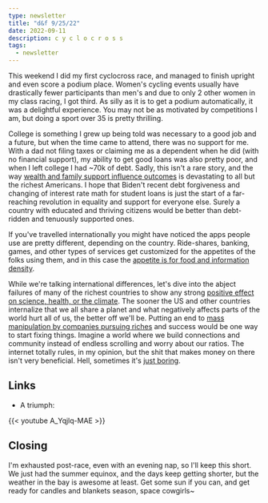 ```yaml
---
type: newsletter
title: "d&f 9/25/22"
date: 2022-09-11
description: c y c l o c r o s s
tags:
  - newsletter
---
```


This weekend I did my first cyclocross race, and managed to finish upright and even score a podium place. Women's cycling events usually have drastically fewer participants than men's and due to only 2 other women in my class racing, I got third. As silly as it is to get a podium automatically, it was a delightful experience. You may not be as motivated by competitions I am, but doing a sport over 35 is pretty thrilling.

College is something I grew up being told was necessary to a good job and a future, but when the time came to attend, there was no support for me. With a dad not filing taxes or claiming me as a dependent when he did (with no financial support), my ability to get good loans was also pretty poor, and when I left college I had ~70k of debt. Sadly, this isn't a rare story, and the way [wealth and family support influence outcomes](https://annehelen.substack.com/p/wealth-is-the-missing-piece) is devastating to all but the richest Americans. I hope that Biden't recent debt forgiveness and changing of interest rate math for student loans is just the start of a far-reaching revolution in equality and support for everyone else. Surely a country with educated and thriving citizens would be better than debt-ridden and tenuously supported ones.

If you've travelled internationally you might have noticed the apps people use are pretty different, depending on the country. Ride-shares, banking, games, and other types of services get customized for the appetites of the folks using them, and in this case the [appetite is for food and information density](https://technode.com/2020/11/27/how-a-chinese-food-delivery-app-is-gambling-on-nostalgia/). 

While we're talking international differences, let's dive into the abject failures of many of the richest countries to show any strong [positive effect on science, health, or the climate](https://index.goodcountry.org/). The sooner the US and other countries internalize that we all share a planet and what negatively affects parts of the world hurt all of us, the better off we'll be. Putting an end to [mass manipulation by companies pursuing riches](https://www.newyorker.com/culture/infinite-scroll/the-age-of-algorithmic-anxiety) and success would be one way to start fixing things. Imagine a world where we build connections and community instead of endless scrolling and worry about our ratios. The internet totally rules, in my opinion, but the shit that makes money on there isn't very beneficial. Hell, sometimes it's [just boring](https://www.theverge.com/2022/9/22/23365781/tiktok-youtube-bootleg-ratio-social-platforms-original-content).

## Links

- A triumph:

{{< youtube A_Yqjlq-MAE >}}

## Closing

I'm exhausted post-race, even with an evening nap, so I'll keep this short. We just had the summer equinox, and the days keep getting shorter, but the weather in the bay is awesome at least. Get some sun if you can, and get ready for candles and blankets season, space cowgirls~